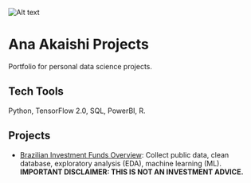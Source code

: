 ![Alt text](https://github.com/Ana-Akaishi/data-science-projects/blob/main/DS%20Github.png)

# Ana Akaishi Projects
Portfolio for personal data science projects.
## Tech Tools
Python, TensorFlow 2.0, SQL, PowerBI, R.
## Projects
- [Brazilian Investment Funds Overview](https://github.com/Ana-Akaishi/data-science-projects/blob/main/BR%20Investment%20Funds.ipynb):  Collect public data, clean database, exploratory analysis (EDA), machine learning (ML).
**IMPORTANT DISCLAIMER: THIS IS NOT AN INVESTMENT ADVICE.**
